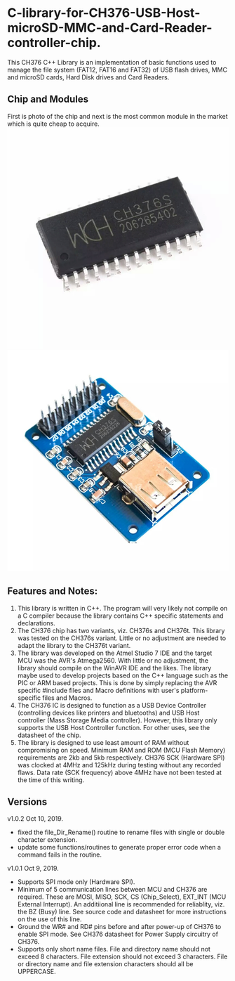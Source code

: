 # C-library-for-CH376-USB-Host-microSD-MMC-and-Card-Reader-controller-chip.
This CH376 C++ Library is an implementation of basic functions used to manage the file system (FAT12, FAT16 and FAT32) of USB flash drives, MMC and microSD cards, Hard Disk drives and Card Readers.
## Chip and Modules
First is photo of the chip and next is the most common module in the market which is quite cheap to acquire.
![Alt text](Ch376_and_Modules/CH376S_IC.jpg?raw=true "CH376")
![Alt text](Ch376_and_Modules/Module_1.jpg?raw=true "Common Module")

## Features and Notes:
1. This library is written in C++. The program will very likely not compile on a C compiler because the library contains C++ specific statements and declarations. 
2. The CH376 chip has two variants, viz. CH376s and CH376t. This library was tested on the CH376s variant. Little or no adjustment are needed to adapt the library to the CH376t variant.
3. The library was developed on the Atmel Studio 7 IDE and the target MCU was the AVR's Atmega2560. With little or no adjustment, the library should compile on the WinAVR IDE and the likes.
The library maybe used to develop projects based on the C++ language such as the PIC or ARM based projects. This is done by simply replacing the AVR specific #include files and Macro definitions with user's platform-specific files and Macros.
4. The CH376 IC is designed to function as a USB Device Controller (controlling devices like printers and bluetooths) and USB Host controller (Mass Storage Media controller). However, this library only supports the USB Host Controller function. For other uses, see the datasheet of the chip.
5. The library is designed to use least amount of RAM without compromising on speed. Minimum RAM and ROM (MCU Flash Memory) requirements are 2kb and 5kb respectively. CH376 SCK (Hardware SPI) was clocked at 4MHz and 125kHz during testing without any recorded flaws. Data rate (SCK frequency) above 4MHz have not been tested at the time of this writing.

## Versions
v1.0.2 Oct 10, 2019.
- fixed the file_Dir_Rename() routine to rename files with single or double character extension.
- update some functions/routines to generate proper error code when a command fails in the routine.

v1.0.1 Oct 9, 2019.
- Supports SPI mode only (Hardware SPI).
- Minimum of 5 communication lines between MCU and CH376 are required. These are MOSI, MISO, SCK, CS (Chip_Select), EXT_INT (MCU External Interrupt). An additiional line is recommended for reliablity, viz. the BZ (Busy) line. See source code and datasheet for more instructions on the use of this line.
- Ground the WR# and RD# pins before and after power-up of CH376 to enable SPI mode. See CH376 datasheet for Power Supply circuitry of CH376. 
- Supports only short name files. File and directory name should not exceed 8 characters. File extension should not exceed 3 characters.
  File or directory name and file extension characters should all be UPPERCASE. 
